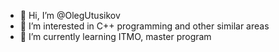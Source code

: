 - 👋 Hi, I’m @OlegUtusikov
- 👀 I’m interested in C++ programming and other similar areas
- 🌱 I’m currently learning ITMO, master program
<!---
OlegUtusikov/OlegUtusikov is a ✨ special ✨ repository because its `README.md` (this file) appears on your GitHub profile.
You can click the Preview link to take a look at your changes.
--->
